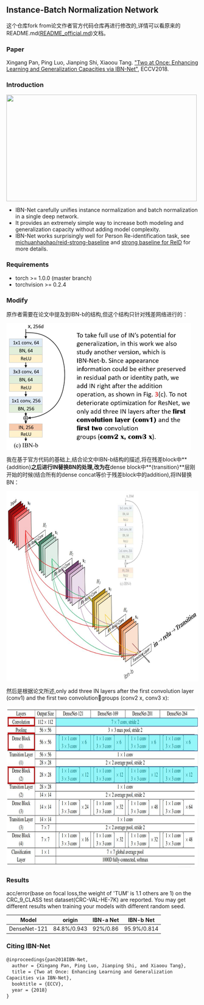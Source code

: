 ## Instance-Batch Normalization Network

这个仓库fork from论文作者官方代码仓库再进行修改的,详情可以看原来的README.md([README_official.md](https://github.com/XingangPan/IBN-Net/blob/master/README.md))文档。

### Paper

Xingang Pan, Ping Luo, Jianping Shi, Xiaoou Tang. ["Two at Once: Enhancing Learning and Generalization Capacities via IBN-Net"](https://arxiv.org/abs/1807.09441), ECCV2018.

### Introduction
<img align="middle" width="500" height="280" src="https://github.com/XingangPan/IBN-Net/blob/master/utils/IBNNet.png">

- IBN-Net carefully unifies instance normalization and batch normalization in a single deep network.
- It provides an extremely simple way to increase both modeling and generalization capacity without adding model complexity.
- IBN-Net works surprisingly well for Person Re-identification task, see [michuanhaohao/reid-strong-baseline](https://github.com/michuanhaohao/reid-strong-baseline) and [strong baseline for ReID](https://arxiv.org/pdf/1906.08332.pdf) for more details.

### Requirements
- torch >= 1.0.0 (master branch)
- torchvision >= 0.2.4

### Modify
原作者需要在论文中提及到IBN-b的结构,但这个结构只针对残差网络进行的：

<img align="middle" width="486" height="333" src="https://github.com/BohriumKwong/IBN-Net/blob/master/utils/images/IBN-b.jpg">

我在基于官方代码的基础上,结合论文中IBN-b结构的描述,将在残差block中**{addition}**之后进行IN替换BN的处理,改为在**dense block中**{transition}**层刚开始的时候(结合所有的dense concat等价于残差block中的addition),将IN替换BN：

<img align="middle" width="827" height="500" src="https://github.com/BohriumKwong/IBN-Net/blob/master/utils/images/densenet-IBN-b.jpg">

然后是根据论文所述,only add three IN layers after the first convolution layer (conv1) and the first two convolutiongroups (conv2 x, conv3 x):

<img align="middle" width="867" height="423" src="https://github.com/BohriumKwong/IBN-Net/blob/master/utils/images/densenet-structure.jpg">

### Results

acc/error(base on focal loss,the weight of 'TUM' is 1.1 others are 1) on the CRC_9_CLASS test dataset(CRC-VAL-HE-7K) are reported. You may get different results when training your models with different random seed.

| Model                     | origin         |  IBN-a Net      | IBN-b Net     |
| -------------------       | ------------------ | ------------------ | ------------------ |
| DenseNet-121          | 84.8%/0.943             | 92%/0.86       | 95.9%/0.814              |



### Citing IBN-Net
```
@inproceedings{pan2018IBN-Net,
  author = {Xingang Pan, Ping Luo, Jianping Shi, and Xiaoou Tang},
  title = {Two at Once: Enhancing Learning and Generalization Capacities via IBN-Net},
  booktitle = {ECCV},
  year = {2018}
}
```
